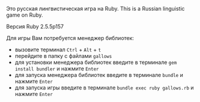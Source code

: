 Это русская лингвистическая игра на Ruby.
This is a Russian linguistic game on Ruby.

Версия Ruby 2.5.5p157

Для игры Вам потребуется менеджер библиотек:
  + вызовите терминал `Ctrl` + `Alt` + `t`
  + перейдите в папку с файлами `gallows`
  + для установки менеджера библиотек введите в терминале `gem install bundler` и нажмите `Enter`
  + для запуска менеджера библиотек введите в терминале `bundle` и нажмите `Enter`
  + для запуска игры введите в терминале `bundle exec ruby gallows.rb` и нажмите `Enter`
